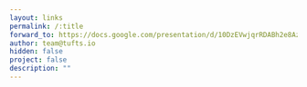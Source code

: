 ```yaml
---
layout: links
permalink: /:title
forward_to: https://docs.google.com/presentation/d/10DzEVwjqrRDABh2e8AzitlLdbCrW3wbZJRWszD2aTto/edit?usp=sharing
author: team@tufts.io
hidden: false
project: false
description: ""
---
```

